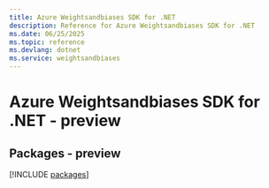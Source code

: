 ```yaml
---
title: Azure Weightsandbiases SDK for .NET
description: Reference for Azure Weightsandbiases SDK for .NET
ms.date: 06/25/2025
ms.topic: reference
ms.devlang: dotnet
ms.service: weightsandbiases
---
```

# Azure Weightsandbiases SDK for .NET - preview
## Packages - preview
[!INCLUDE [packages](weightsandbiases-index.md)]